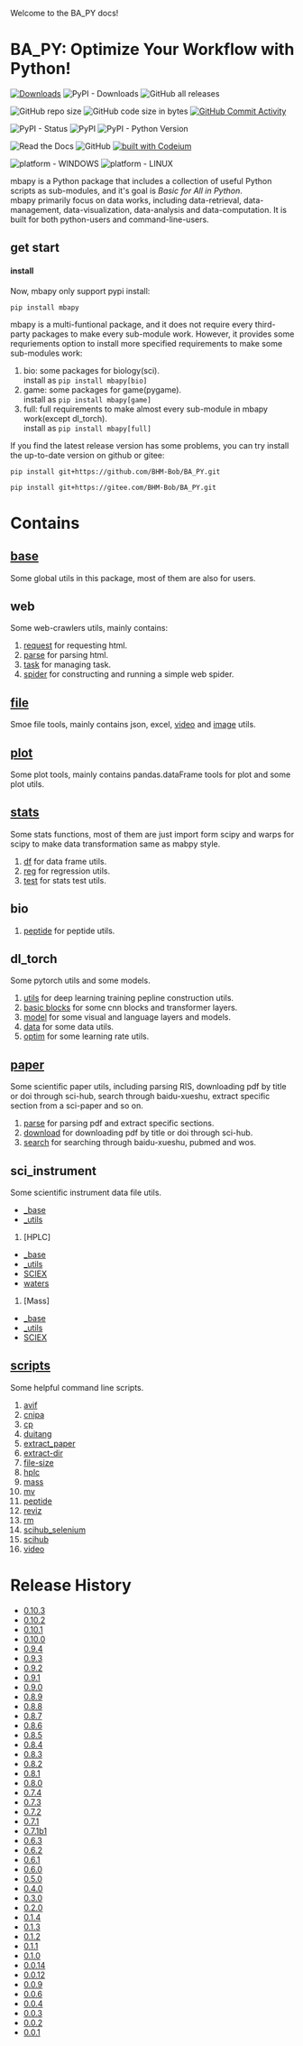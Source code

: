 <!--
 * @Date: 2023-07-29 09:56:37
 * @LastEditors: BHM-Bob 2262029386@qq.com
 * @LastEditTime: 2024-12-19 19:08:18
 * @Description: 
-->
<!-- mkdocs serve -->

Welcome to the BA_PY docs!

# BA_PY: Optimize Your Workflow with Python!
[![Downloads](https://static.pepy.tech/badge/mbapy)](https://pepy.tech/project/mbapy) ![PyPI - Downloads](https://img.shields.io/pypi/dm/mbapy) ![GitHub all releases](https://img.shields.io/github/downloads/BHM-Bob/BA_PY/total?label=GitHub%20all%20releases%20downloads)

![GitHub repo size](https://img.shields.io/github/repo-size/BHM-Bob/BA_PY) ![GitHub code size in bytes](https://img.shields.io/github/languages/code-size/BHM-Bob/BA_PY) [![GitHub Commit Activity](https://img.shields.io/github/commit-activity/m/BHM-Bob/BA_PY)](https://github.com/BHM-Bob/BA_PY/pulse)

![PyPI - Status](https://img.shields.io/pypi/status/mbapy?label=PyPI%20Status) ![PyPI](https://img.shields.io/pypi/v/mbapy) ![PyPI - Python Version](https://img.shields.io/pypi/pyversions/mbapy)

![Read the Docs](https://img.shields.io/readthedocs/ba-py) ![GitHub](https://img.shields.io/github/license/BHM-Bob/BA_PY) [![built with Codeium](https://codeium.com/badges/main)](https://codeium.com)

![platform - WINDOWS](https://camo.githubusercontent.com/c292429e232884db22e86c2ea2ea7695bc49dc4ae13344003a95879eeb7425d8/68747470733a2f2f696d672e736869656c64732e696f2f62616467652f57696e646f77732d3030373844363f7374796c653d666f722d7468652d6261646765266c6f676f3d77696e646f7773266c6f676f436f6c6f723d7768697465) ![platform - LINUX](https://camo.githubusercontent.com/7eefb2ba052806d8a9ce69863c2eeb3b03cd5935ead7bd2e9245ae2e705a1adf/68747470733a2f2f696d672e736869656c64732e696f2f62616467652f4c696e75782d4643433632343f7374796c653d666f722d7468652d6261646765266c6f676f3d6c696e7578266c6f676f436f6c6f723d626c61636b)

mbapy is a Python package that includes a collection of useful Python scripts as sub-modules, and it's goal is *Basic for All in Python*.  
mbapy primarily focus on data works, including data-retrieval, data-management, data-visualization, data-analysis and data-computation. It is built for both python-users and command-line-users.

## get start

#### install 
Now, mbapy only support pypi install:  
```
pip install mbapy
```

mbapy is a multi-funtional package, and it does not require every third-party packages to make every sub-module work. However, it provides some requriements option to install more specified requirements to make some sub-modules work:  
1. bio: some packages for biology(sci).  
    install as `pip install mbapy[bio]`  
2. game: some packages for game(pygame).  
    install as `pip install mbapy[game]`  
3. full: full requirements to make almost every sub-module in mbapy work(except dl_torch).  
     install as `pip install mbapy[full]`  

If you find the latest release version has some problems, you can try install the up-to-date version on github or gitee:  
```
pip install git+https://github.com/BHM-Bob/BA_PY.git
```
```
pip install git+https://gitee.com/BHM-Bob/BA_PY.git
```

# Contains
## [base](base.md)
Some global utils in this package, most of them are also for users.  
## web
Some web-crawlers utils, mainly contains:
1. [request](web_utils/request.md) for requesting html.  
2. [parse](web_utils/parse.md) for parsing html.  
3. [task](web_utils/task.md) for managing task.  
4. [spider](web_utils/spider.md) for constructing and running a simple web spider.  
## [file](file.md)
Smoe file tools, mainly contains json, excel, [video](file_utils/video.md) and [image](file_utils/image.md) utils.  
## [plot](plot.md)
Some plot tools, mainly contains pandas.dataFrame tools for plot and some plot utils.  
## [stats](stats.md)
Some stats functions, most of them are just import form scipy and warps for scipy to make data transformation same as mabpy style.  
1. [df](stats_utils/df.md) for data frame utils.  
2. [reg](stats_utils/reg.md) for regression utils.  
3. [test](stats_utils/test.md) for stats test utils.  
## bio
1. [peptide](bio/peptide.md) for peptide utils.  
## dl_torch
Some pytorch utils and some models.  
1. [utils](dl_torch/utils.md) for deep learning training pepline construction utils.  
2. [basic blocks](dl_torch/basic_blocks.md) for some cnn blocks and transformer layers.  
3. [model](dl_torch/model.md) for some visual and language layers and models.  
4. [data](dl_torch/data.md) for some data utils.  
5. [optim](dl_torch/optim.md) for some learning rate utils.  
## [paper](paper.md)
Some scientific paper utils, including parsing RIS, downloading pdf by title or doi through sci-hub, search through baidu-xueshu, extract specific section from a sci-paper and so on.  
1. [parse](sci_utils/paper_parse.md) for parsing pdf and extract specific sections.  
2. [download](sci_utils/paper_download.md) for downloading pdf by title or doi through sci-hub.  
3. [search](sci_utils/paper_search.md) for searching through baidu-xueshu, pubmed and wos.  
## sci_instrument
Some scientific instrument data file utils.  
- [_base](sci_instrument/_base.md)  
- [_utils](sci_instrument/_utils.md)  

1. [HPLC]  
- [_base](sci_instrument/hplc/_base.md)  
- [_utils](sci_instrument/hplc/_utils.md)  
- [SCIEX](sci_instrument/hplc/sciex.md)  
- [waters](sci_instrument/hplc/waters.md)  
1. [Mass]  
- [_base](sci_instrument/mass/_base.md)  
- [_utils](sci_instrument/mass/_utils.md)  
- [SCIEX](sci_instrument/mass/sciex.md)  
## [scripts](scripts.md)
Some helpful command line scripts.  
1. [avif](scripts/avif.md)  
2. [cnipa](scripts/cnipa.md)  
3. [cp](scripts/cp.md)  
4. [duitang](scripts/duitang.md)  
5. [extract_paper](script/extract_paper.md)  
6. [extract-dir](scripts/extract_dir.md)  
7. [file-size](scripts/file_size.md)  
8. [hplc](scripts/hplc.md)  
9. [mass](scripts/mass.md)  
10. [mv](scripts/mv.md)  
11. [peptide](scripts/peptide.md)  
12. [reviz](scripts/reviz.md)  
13. [rm](scripts/rm.md)  
14. [scihub_selenium](scripts/scihub_selenium.md)  
15. [scihub](scripts.md#scihub)  
16. [video](scripts/video.md)  

# Release History
- [0.10.3](release_notes/0.10.3.md)
- [0.10.2](release_notes/0.10.2.md)
- [0.10.1](release_notes/0.10.1.md)
- [0.10.0](release_notes/0.10.0.md)
- [0.9.4](release_notes/0.9.4.md)
- [0.9.3](release_notes/0.9.3.md)
- [0.9.2](release_notes/0.9.2.md)
- [0.9.1](release_notes/0.9.1.md)
- [0.9.0](release_notes/0.9.0.md)
- [0.8.9](release_notes/0.8.9.md)
- [0.8.8](release_notes/0.8.8.md)  
- [0.8.7](release_notes/0.8.7.md)  
- [0.8.6](release_notes/0.8.6.md)  
- [0.8.5](release_notes/0.8.5.md)  
- [0.8.4](release_notes/0.8.4.md)  
- [0.8.3](release_notes/0.8.3.md)  
- [0.8.2](release_notes/0.8.2.md)  
- [0.8.1](release_notes/0.8.1.md)  
- [0.8.0](release_notes/0.8.0.md)  
- [0.7.4](release_notes/0.7.4.md)  
- [0.7.3](release_notes/0.7.3.md)  
- [0.7.2](release_notes/0.7.2.md)  
- [0.7.1](release_notes/0.7.1.md)  
- [0.7.1b1](release_notes/0.7.1b1.md)  
- [0.6.3](release_notes/0.6.3.md)  
- [0.6.2](release_notes/0.6.2.md)  
- [0.6.1](release_notes/0.6.1.md)  
- [0.6.0](release_notes/0.6.0.md)  
- [0.5.0](release_notes/0.5.0.md)  
- [0.4.0](release_notes/0.4.0.md)  
- [0.3.0](release_notes/0.3.0.md)  
- [0.2.0](release_notes/0.2.0.md)  
- [0.1.4](release_notes/0.1.4.md)  
- [0.1.3](release_notes/0.1.3.md)  
- [0.1.2](release_notes/0.1.2.md)  
- [0.1.1](release_notes/0.1.1.md)  
- [0.1.0](release_notes/0.1.0.md)  
- [0.0.14](release_notes/0.0.14.md) 
- [0.0.12](release_notes/0.0.12.md) 
- [0.0.9](release_notes/0.0.9.md) 
- [0.0.6](release_notes/0.0.6.md) 
- [0.0.4](release_notes/0.0.4.md) 
- [0.0.3](release_notes/0.0.3.md)  
- [0.0.2](release_notes/0.0.2.md)  
- [0.0.1](release_notes/0.0.1.md)  